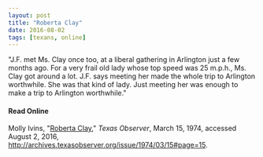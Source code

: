 ```yaml
---
layout: post
title: "Roberta Clay"
date: 2016-08-02
tags: [texans, online]
---
```


"J.F. met Ms. Clay once too, at a liberal gathering in Arlington just a few months ago. For a very frail old lady whose top speed was 25 m.p.h., Ms. Clay got around a lot. J.F. says meeting her made the whole trip to Arlington worthwhile. She was that kind of lady. Just meeting her was enough to make a trip to Arlington worthwhile."

#### Read Online
Molly Ivins, "[Roberta Clay](http://archives.texasobserver.org/issue/1974/03/15#page=15 "Molly Ivins's obituary in the Texas Observer for Roberta Clay")," *Texas Observer*, March 15, 1974, accessed August 2, 2016, http://archives.texasobserver.org/issue/1974/03/15#page=15.

